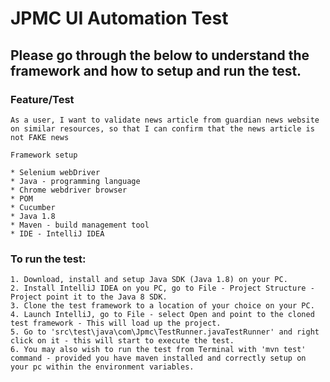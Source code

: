 # JPMC UI Automation Test
## Please go through the below to understand the framework and how to setup and run the test.
### Feature/Test 
````
As a user, I want to validate news article from guardian news website on similar resources, so that I can confirm that the news article is not FAKE news
````

````
Framework setup
````
````
* Selenium webDriver
* Java - programming language
* Chrome webdriver browser
* POM
* Cucumber
* Java 1.8
* Maven - build management tool
* IDE - IntelliJ IDEA
````
### To run the test:
````
1. Download, install and setup Java SDK (Java 1.8) on your PC.
2. Install IntelliJ IDEA on you PC, go to File - Project Structure - Project point it to the Java 8 SDK.
3. Clone the test framework to a location of your choice on your PC.
4. Launch IntelliJ, go to File - select Open and point to the cloned test framework - This will load up the project.
5. Go to 'src\test\java\com\Jpmc\TestRunner.javaTestRunner' and right click on it - this will start to execute the test.
6. You may also wish to run the test from Terminal with 'mvn test' command - provided you have maven installed and correctly setup on your pc within the environment variables.
````